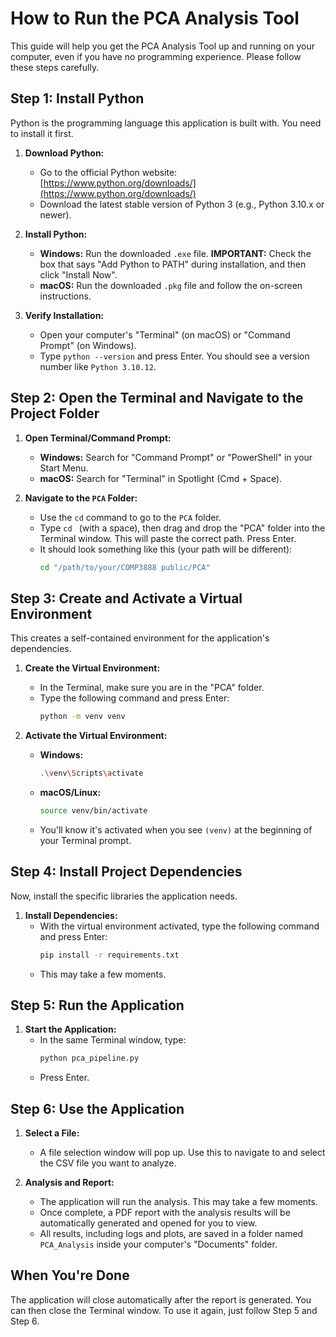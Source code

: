 # How to Run the PCA Analysis Tool

This guide will help you get the PCA Analysis Tool up and running on your computer, even if you have no programming experience. Please follow these steps carefully.

## Step 1: Install Python

Python is the programming language this application is built with. You need to install it first.

1.  **Download Python:**
    *   Go to the official Python website: [https://www.python.org/downloads/](https://www.python.org/downloads/)
    *   Download the latest stable version of Python 3 (e.g., Python 3.10.x or newer).

2.  **Install Python:**
    *   **Windows:** Run the downloaded `.exe` file. **IMPORTANT:** Check the box that says "Add Python to PATH" during installation, and then click "Install Now".
    *   **macOS:** Run the downloaded `.pkg` file and follow the on-screen instructions.

3.  **Verify Installation:**
    *   Open your computer's "Terminal" (on macOS) or "Command Prompt" (on Windows).
    *   Type `python --version` and press Enter. You should see a version number like `Python 3.10.12`.

## Step 2: Open the Terminal and Navigate to the Project Folder

1.  **Open Terminal/Command Prompt:**
    *   **Windows:** Search for "Command Prompt" or "PowerShell" in your Start Menu.
    *   **macOS:** Search for "Terminal" in Spotlight (Cmd + Space).

2.  **Navigate to the `PCA` Folder:**
    *   Use the `cd` command to go to the `PCA` folder.
    *   Type `cd ` (with a space), then drag and drop the "PCA" folder into the Terminal window. This will paste the correct path. Press Enter.
    *   It should look something like this (your path will be different):
        ```bash
        cd "/path/to/your/COMP3888 public/PCA"
        ```

## Step 3: Create and Activate a Virtual Environment

This creates a self-contained environment for the application's dependencies.

1.  **Create the Virtual Environment:**
    *   In the Terminal, make sure you are in the "PCA" folder.
    *   Type the following command and press Enter:
        ```bash
        python -m venv venv
        ```

2.  **Activate the Virtual Environment:**
    *   **Windows:**
        ```bash
        .\venv\Scripts\activate
        ```
    *   **macOS/Linux:**
        ```bash
        source venv/bin/activate
        ```
    *   You'll know it's activated when you see `(venv)` at the beginning of your Terminal prompt.

## Step 4: Install Project Dependencies

Now, install the specific libraries the application needs.

1.  **Install Dependencies:**
    *   With the virtual environment activated, type the following command and press Enter:
        ```bash
        pip install -r requirements.txt
        ```
    *   This may take a few moments.

## Step 5: Run the Application

1.  **Start the Application:**
    *   In the same Terminal window, type:
        ```bash
        python pca_pipeline.py
        ```
    *   Press Enter.

## Step 6: Use the Application

1.  **Select a File:**
    *   A file selection window will pop up. Use this to navigate to and select the CSV file you want to analyze.

2.  **Analysis and Report:**
    *   The application will run the analysis. This may take a few moments.
    *   Once complete, a PDF report with the analysis results will be automatically generated and opened for you to view.
    *   All results, including logs and plots, are saved in a folder named `PCA_Analysis` inside your computer's "Documents" folder.

## When You're Done

The application will close automatically after the report is generated. You can then close the Terminal window. To use it again, just follow Step 5 and Step 6.
